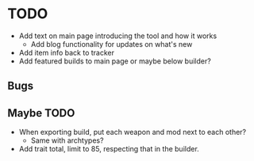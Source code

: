 # TODO

- Add text on main page introducing the tool and how it works
  - Add blog functionality for updates on what's new
- Add item info back to tracker
- Add featured builds to main page or maybe below builder?

## Bugs

## Maybe TODO

- When exporting build, put each weapon and mod next to each other?
  - Same with archtypes?
- Add trait total, limit to 85, respecting that in the builder.
